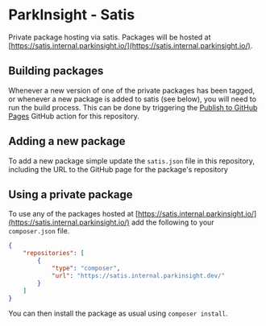 # ParkInsight - Satis
Private package hosting via satis. Packages will be hosted at [https://satis.internal.parkinsight.io/](https://satis.internal.parkinsight.io/).

## Building packages
Whenever a new version of one of the private packages has been tagged, or whenever a new package is added to satis (see below), you will need to run the build process. This can be done by triggering the [Publish to GitHub Pages](https://github.com/yourparkingspace/pi-satis/actions/workflows/github_pages.yml) GitHub action for this repository.

## Adding a new package
To add a new package simple update the `satis.json` file in this repository, including the URL to the GitHub page for the package's repository

## Using a private package
To use any of the packages hosted at [https://satis.internal.parkinsight.io/](https://satis.internal.parkinsight.io/) add the following to your `composer.json` file.

```json
{
    "repositories": [
        {
            "type": "composer",
            "url": "https://satis.internal.parkinsight.dev/"
        }
    ]
}
```

You can then install the package as usual using `composer install`.
